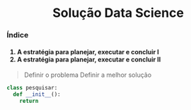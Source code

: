 <h1 align="center">Solução Data Science</h1>
<h3>Índice</h3>
<h4>
  <ol>
    <li>A estratégia para planejar, executar e concluir I</li>
    <li>A estratégia para planejar, executar e concluir II</li>
  </ol>
</h4>

> Definir o problema
> Definir a melhor solução

```python
class pesquisar:
  def __init__():
    return
```

